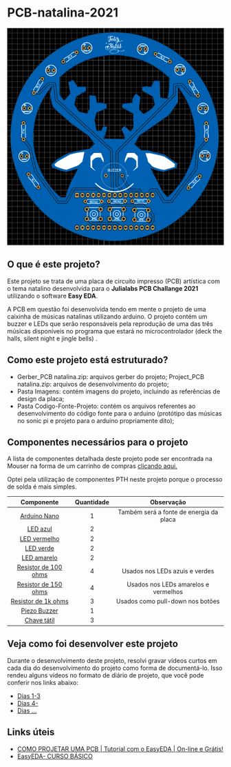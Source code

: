 # PCB-natalina-2021
![](Imagens/azul.png)

## O que é este projeto?
Este projeto se trata de uma placa de circuito impresso (PCB) artística com o tema natalino desenvolvida para o **Julialabs PCB Challange 2021** utilizando o software **Easy EDA**.

A PCB em questão foi desenvolvida tendo em mente o projeto de uma caixinha de músicas natalinas utilizando arduino. O projeto contém um buzzer e LEDs que serão responsáveis pela reprodução de uma das três músicas disponíveis no programa que estará no microcontrolador (deck the halls, silent night e jingle bells) .

## Como este projeto está estruturado?
* Gerber_PCB natalina.zip: arquivos gerber do projeto;
Project_PCB natalina.zip: arquivos de desenvolvimento do projeto;
* Pasta Imagens: contém imagens do projeto, incluindo as referências de design da placa;
* Pasta Codigo-Fonte-Projeto: contém os arquivos referentes ao desenvolvimento do código fonte para o arduino (protótipo das músicas no sonic pi e projeto para o arduino propriamente dito);

## Componentes necessários para o projeto
A lista de componentes detalhada deste projeto pode ser encontrada na Mouser na forma de um carrinho de compras [clicando aqui.](https://www.mouser.com/ProjectManager/ProjectDetail.aspx?AccessID=d268b8d18b)

Optei pela utilização de componentes PTH neste projeto porque o processo de solda é mais simples.

|Componente|Quantidade|Observação|
|:----------:|:----------:|:----------:|
| [Arduino Nano](https://www.mouser.com/ProductDetail/782-ABX00028)  | 1  | Também será a fonte de energia da placa  |
| [LED azul](https://www.mouser.com/ProductDetail/941-C503BBASCX0B0461)  |  2 |   |
| [LED vermelho](https://www.mouser.com/ProductDetail/941-C503BRCNCW0X0AA1)| 2 |   |   |
| [LED verde](https://www.mouser.com/ProductDetail/941-C503BGANCB0F0791)  |  2 |   |
| [LED amarelo](https://www.mouser.com/ProductDetail/941-C503BAANCY0B0251)  | 2  |   |
| [Resistor de 100 ohms](https://www.mouser.com/ProductDetail/594-5043ED100R0F)  | 4  | Usados nos LEDs azuis e verdes  |
| [Resistor de 150 ohms](https://www.mouser.com/ProductDetail/594-MBB02070C1500FRP)  | 4  | Usados nos LEDs amarelos e vermelhos  |
| [Resistor de 1k ohms](https://www.mouser.com/ProductDetail/594-SFR2500001001JR5)  | 3  | Usados como pull-down nos botões  |
| [Piezo Buzzer](https://www.mouser.com/ProductDetail/497-IE122303-1)  | 1  |   |
| [Chave tátil](https://www.mouser.com/ProductDetail/506-1-1825910-4) | 3  |   |

## Veja como foi desenvolver este projeto
Durante o desenvolvimento deste projeto, resolvi gravar vídeos curtos em cada dia do desenvolvimento do projeto como forma de documentá-lo. Isso rendeu alguns vídeos no formato de diário de projeto, que você pode conferir nos links abaixo:

* [Dias 1-3](https://youtu.be/aiU9QIyTmJ4)
* [Dias 4-]()
* [Dias ...]()

## Links úteis
* [COMO PROJETAR UMA PCB | Tutorial com o EasyEDA | On-line e Grátis!
](https://www.youtube.com/watch?v=NPu2Eug7i08)
* [EasyEDA- CURSO BÁSICO
](https://www.youtube.com/watch?v=AR67V7zka60)


 
